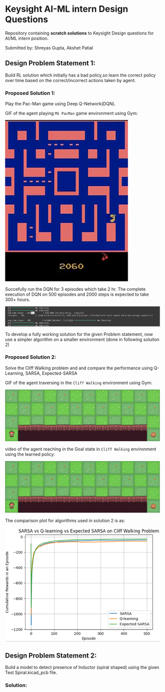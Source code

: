 # Keysight AI-ML intern Design Questions
Repository containing **scratch solutions** to Keysight Design questions for AI/ML intern position.

Submitted by: Shreyas Gupta, Akshet Patial

## Design Problem Statement 1: 
Build RL solution which initially has a bad policy,so learn the correct policy over time based on the correct/incorrect actions taken by agent.

### Proposed Solution 1:
Play the Pac-Man game using Deep Q-Network(DQN).

GIF of the agent playing `MS PacMan` game environment using Gym:

![Agent Playing](assets/pacman.gif)


Succefully run the DQN for 3 episodes which take 2 hr. The complete execution of DQN on 500 episodes and 2000 steps is expected to take 300+ hours.

![Agent Playing](assets/episode.png)

To develop a fully working solution for the given Problem statement, now use a simpler algorithm on a smaller environment  (done in following soluiton 2)

### Proposed Solution 2:
Solve the Cliff Walking problem and and compare the performance using Q-Learning, SARSA, Expected-SARSA

GIF of the agent traversing in the `Cliff Walking` environment using Gym:

![Agent Playing](assets/cliffwalking.gif)


video of the agent reaching in the Goal state in `Cliff Walking` environment using the learned policy:

![Agent Playing](assets/episode548.gif)


The comparison plot for algorithms used in solution 2 is as:

![Agent Playing](assets/plot.png)

## Design Problem Statement 2:
Build a model to detect presence of Inductor (spiral shaped) using the given Test Spiral.kicad_pcb file.

### Solution:
